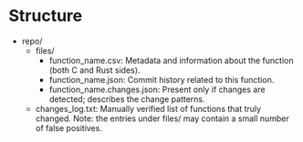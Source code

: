# Structure

- repo/
  - files/
    - function_name.csv: Metadata and information about the function (both C and Rust sides).
    - function_name.json: Commit history related to this function.
    - function_name.changes.json: Present only if changes are detected; describes the change patterns.
  - changes_log.txt: Manually verified list of functions that truly changed. Note: the entries under files/ may contain a small number of false positives.
